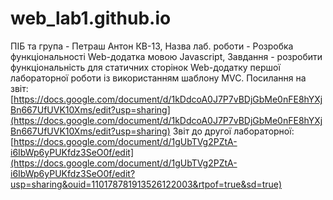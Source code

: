 # web_lab1.github.io
ПІБ та група - Петраш Антон КВ-13, Назва лаб. роботи - Розробка функціональності Web-додатка мовою Javascript, Завдання - розробити функціональність для статичних сторінок Web-додатку першої лабораторної роботи із використанням шаблону MVC.
Посилання на звіт: [https://docs.google.com/document/d/1kDdcoA0J7P7vBDjGbMe0nFE8hYXjBn667UfUVK10Xms/edit?usp=sharing](https://docs.google.com/document/d/1kDdcoA0J7P7vBDjGbMe0nFE8hYXjBn667UfUVK10Xms/edit?usp=sharing)
Звіт до другої лабораторної: [https://docs.google.com/document/d/1gUbTVg2PZtA-i6IbWp6yPUKfdz3SeO0f/edit](https://docs.google.com/document/d/1gUbTVg2PZtA-i6IbWp6yPUKfdz3SeO0f/edit?usp=sharing&ouid=110178781913526122003&rtpof=true&sd=true)
